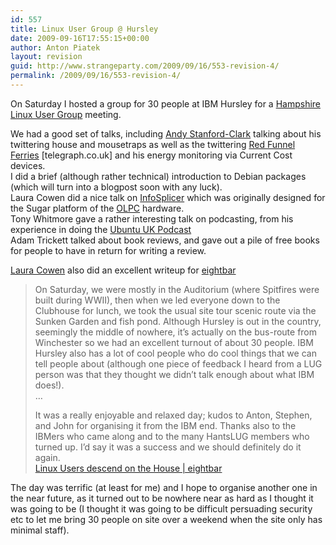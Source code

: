 ```yaml
---
id: 557
title: Linux User Group @ Hursley
date: 2009-09-16T17:55:15+00:00
author: Anton Piatek
layout: revision
guid: http://www.strangeparty.com/2009/09/16/553-revision-4/
permalink: /2009/09/16/553-revision-4/
---
```

On Saturday I hosted a group for 30 people at IBM Hursley for a [Hampshire Linux User Group](http://hants.lug.org.uk/) meeting.

We had a good set of talks, including [Andy Stanford-Clark](http://www.twitter.com/andysc) talking about his twittering house and mousetraps as well as the twittering [Red Funnel Ferries](http://www.telegraph.co.uk/travel/travelnews/6188760/Twittering-ferries-alert-passengers-to-delays.html) [telegraph.co.uk] and his energy monitoring via Current Cost devices.  
I did a brief (although rather technical) introduction to Debian packages (which will turn into a blogpost soon with any luck).  
Laura Cowen did a nice talk on [InfoSplicer](http://activities.sugarlabs.org/en-US/sugar/addon/4042) which was originally designed for the Sugar platform of the [OLPC](http://laptop.org/) hardware.  
Tony Whitmore gave a rather interesting talk on podcasting, from his experience in doing the [Ubuntu UK Podcast](http://podcast.ubuntu-uk.org/)  
Adam Trickett talked about book reviews, and gave out a pile of free books for people to have in return for writing a review.

[Laura Cowen](http://lauracowen.co.uk/) also did an excellent writeup for [eightbar](http://eightbar.co.uk/2009/09/16/linux-users-descend-on-the-house/)

> On Saturday, we were mostly in the Auditorium (where Spitfires were built during WWII), then when we led everyone down to the Clubhouse for lunch, we took the usual site tour scenic route via the Sunken Garden and fish pond. Although Hursley is out in the country, seemingly the middle of nowhere, it’s actually on the bus-route from Winchester so we had an excellent turnout of about 30 people. IBM Hursley also has a lot of cool people who do cool things that we can tell people about (although one piece of feedback I heard from a LUG person was that they thought we didn’t talk enough about what IBM does!).  
> &#8230;
> 
> It was a really enjoyable and relaxed day; kudos to Anton, Stephen, and John for organising it from the IBM end. Thanks also to the IBMers who came along and to the many HantsLUG members who turned up. I’d say it was a success and we should definitely do it again.  
> [Linux Users descend on the House | eightbar](http://eightbar.co.uk/2009/09/16/linux-users-descend-on-the-house/)

The day was terrific (at least for me) and I hope to organise another one in the near future, as it turned out to be nowhere near as hard as I thought it was going to be (I thought it was going to be difficult persuading security etc to let me bring 30 people on site over a weekend when the site only has minimal staff).